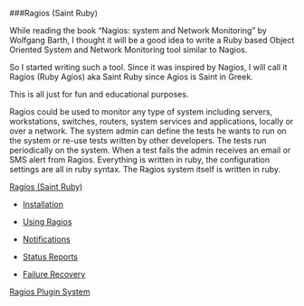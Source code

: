###Ragios (Saint Ruby)


While reading the book “Nagios: system and Network Monitoring” by Wolfgang Barth, I thought it will be a good idea to write a Ruby based Object Oriented System and Network Monitoring tool similar to Nagios.

So I started writing such a tool. Since it was inspired by Nagios, I will call it Ragios (Ruby Agios) aka Saint Ruby since Agios is Saint in Greek.

This is all just for fun and educational purposes.

Ragios could be used to monitor any type of system including servers, workstations, switches, routers, system services and applications, locally or over a network. The system admin can define the tests he wants to run on the system or re-use tests written by other developers. The tests run periodically on the system. When a test fails the admin receives an email or SMS alert from Ragios. Everything is written in ruby, the configuration settings are all in ruby syntax. The Ragios system itself is written in ruby.

[Ragios (Saint Ruby)](http://www.whisperservers.com/ragios/ragios-saint-ruby/)

  + [Installation](http://www.whisperservers.com/ragios/ragios-saint-ruby/installation/) 
 
  + [Using Ragios](http://www.whisperservers.com/ragios/ragios-saint-ruby/using-ragios/)

  + [Notifications](http://www.whisperservers.com/ragios/ragios-saint-ruby/notifications/)

  + [Status Reports](http://www.whisperservers.com/ragios/ragios-saint-ruby/status-reports/)

  + [Failure Recovery](http://www.whisperservers.com/ragios/ragios-saint-ruby/adding-failure-recovery-code-to-monitors/)

[Ragios Plugin System](http://www.whisperservers.com/ragios/ragios-plugin-system/)

